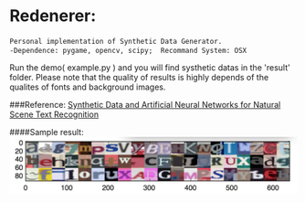 # Redenerer: 
    Personal implementation of Synthetic Data Generator.
    -Dependence: pygame, opencv, scipy;  Recommand System: OSX
    
    
Run the demo( example.py ) and you will find systhetic datas in the 'result' folder. Please note that the quality of results is highly depends of the qualites of fonts and background images.

###Reference:
[Synthetic Data and Artificial Neural Networks for Natural Scene Text Recognition](http://arxiv.org/abs/1406.2227)
    
####Sample result:
![sample](https://raw.githubusercontent.com/ChienliMa/renderer/master/result/result60.png "sample")  
    
